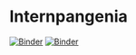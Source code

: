 # Internpangenia
[![Binder](https://mybinder.org/badge_logo.svg)](https://mybinder.org/v2/gh/nich-04/Internpangenia.git/HEAD)
[![Binder](https://mybinder.org/badge_logo.svg)](https://mybinder.org/v2/gh/nich-04/Internpangenia.git/HEAD)

